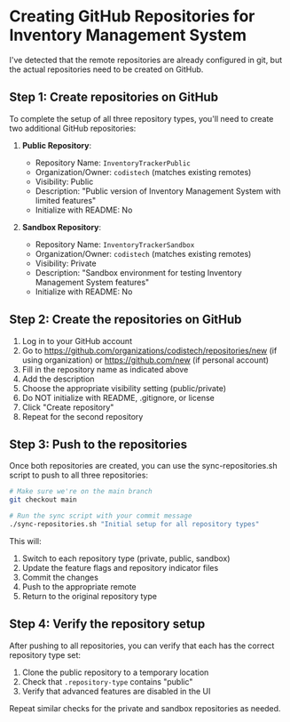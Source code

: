 # Creating GitHub Repositories for Inventory Management System

I've detected that the remote repositories are already configured in git, but the actual repositories need to be created on GitHub. 

## Step 1: Create repositories on GitHub

To complete the setup of all three repository types, you'll need to create two additional GitHub repositories:

1. **Public Repository**:
   - Repository Name: `InventoryTrackerPublic`
   - Organization/Owner: `codistech` (matches existing remotes)
   - Visibility: Public
   - Description: "Public version of Inventory Management System with limited features"
   - Initialize with README: No

2. **Sandbox Repository**:
   - Repository Name: `InventoryTrackerSandbox`
   - Organization/Owner: `codistech` (matches existing remotes)
   - Visibility: Private
   - Description: "Sandbox environment for testing Inventory Management System features"
   - Initialize with README: No

## Step 2: Create the repositories on GitHub

1. Log in to your GitHub account
2. Go to https://github.com/organizations/codistech/repositories/new (if using organization) or https://github.com/new (if personal account)
3. Fill in the repository name as indicated above
4. Add the description
5. Choose the appropriate visibility setting (public/private)
6. Do NOT initialize with README, .gitignore, or license
7. Click "Create repository"
8. Repeat for the second repository

## Step 3: Push to the repositories

Once both repositories are created, you can use the sync-repositories.sh script to push to all three repositories:

```bash
# Make sure we're on the main branch
git checkout main

# Run the sync script with your commit message
./sync-repositories.sh "Initial setup for all repository types"
```

This will:
1. Switch to each repository type (private, public, sandbox)
2. Update the feature flags and repository indicator files
3. Commit the changes
4. Push to the appropriate remote
5. Return to the original repository type

## Step 4: Verify the repository setup

After pushing to all repositories, you can verify that each has the correct repository type set:

1. Clone the public repository to a temporary location
2. Check that `.repository-type` contains "public"
3. Verify that advanced features are disabled in the UI

Repeat similar checks for the private and sandbox repositories as needed.